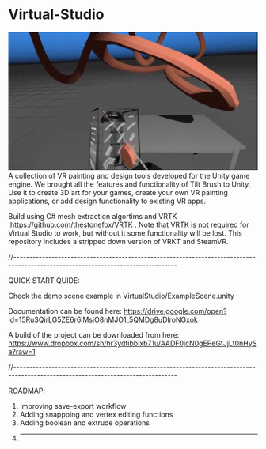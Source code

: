 # Virtual-Studio
![Virtual Studio banner image](https://raw.githubusercontent.com/InsilicoStudios/Virtual-Studio/master/Assets/Virtual%20Studio/Icons/build/VirtualStudio-bannerfallbackcropped1.PNG)<br>
A collection of VR painting and design tools developed for the Unity game engine. We brought all the features and functionality of Tilt Brush to Unity. Use it to create 3D art for your games, create your own VR painting applications, or add design functionality to existing VR apps.

Build using C# mesh extraction algortims and VRTK :https://github.com/thestonefox/VRTK . Note that VRTK is not required for Virtual Studio to work, but without it some functionality will be lost. This repository includes a stripped down version of VRKT and SteamVR.


//---------------------------------------------------------------------------------------------------------------------------------

QUICK START QUIDE:

Check the demo scene example in VirtualStudio/ExampleScene.unity 

Documentation can be found here: https://drive.google.com/open?id=15Ru3QirLG5ZE6r6iMsiO8nMJO1_5QMDg8uDlroNGxok

A build of the project can be downloaded from here: https://www.dropbox.com/sh/hr3ydtibbixb71u/AADF0jcN0gEPeGtJjLt0nHySa?raw=1

//---------------------------------------------------------------------------------------------------------------------------------


ROADMAP: 

1. Improving save-export workflow
2. Adding snappping and vertex editing functions
3. Adding boolean and extrude operations
4. ---

